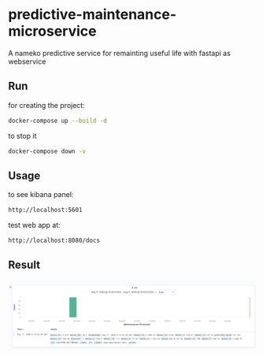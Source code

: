 # predictive-maintenance-microservice
A nameko predictive service for remainting useful life with fastapi as webservice

## Run

for creating the project:
```bash
docker-compose up --build -d
```
to stop it
```bash
docker-compose down -v
```

## Usage

to see kibana panel:
```bash
http://localhost:5601
```
test web app at:

```bash
http://localhost:8080/docs
```

## Result

![alt text](https://github.com/arezamoosavi/predictive-maintenance-microservice/blob/master/photo/kibana.jpeg?raw=true)
